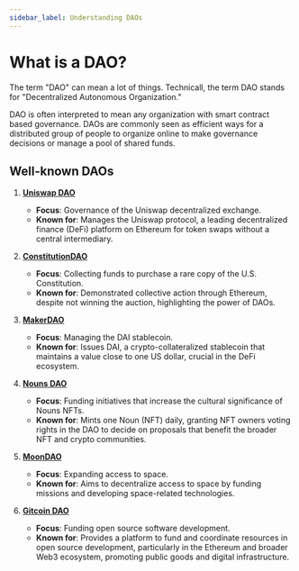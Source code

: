 ```yaml
---
sidebar_label: Understanding DAOs
---
```


# What is a DAO?

The term "DAO" can mean a lot of things. Technicall, the term DAO stands for "Decentralized Autonomous Organization."

DAO is often interpreted to mean any organization with smart contract based governance. DAOs are commonly seen as efficient ways for a distributed group of people to organize online to make governance decisions or manage a pool of shared funds.

## Well-known DAOs

1. **[Uniswap DAO](https://uniswap.org/)**

   - **Focus**: Governance of the Uniswap decentralized exchange.
   - **Known for**: Manages the Uniswap protocol, a leading decentralized finance (DeFi) platform on Ethereum for token swaps without a central intermediary.

2. **[ConstitutionDAO](https://www.constitutiondao.com/)**

   - **Focus**: Collecting funds to purchase a rare copy of the U.S. Constitution.
   - **Known for**: Demonstrated collective action through Ethereum, despite not winning the auction, highlighting the power of DAOs.

3. **[MakerDAO](https://makerdao.com/)**

   - **Focus**: Managing the DAI stablecoin.
   - **Known for**: Issues DAI, a crypto-collateralized stablecoin that maintains a value close to one US dollar, crucial in the DeFi ecosystem.

4. **[Nouns DAO](https://nouns.wtf/)**

   - **Focus**: Funding initiatives that increase the cultural significance of Nouns NFTs.
   - **Known for**: Mints one Noun (NFT) daily, granting NFT owners voting rights in the DAO to decide on proposals that benefit the broader NFT and crypto communities.

5. **[MoonDAO](https://www.moondao.com/)**

   - **Focus**: Expanding access to space.
   - **Known for**: Aims to decentralize access to space by funding missions and developing space-related technologies.

6. **[Gitcoin DAO](https://gitcoin.co/)**
   - **Focus**: Funding open source software development.
   - **Known for**: Provides a platform to fund and coordinate resources in open source development, particularly in the Ethereum and broader Web3 ecosystem, promoting public goods and digital infrastructure.
